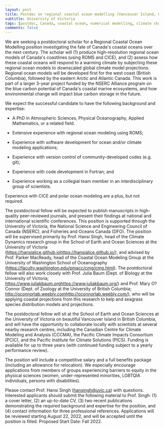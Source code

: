 ```yaml
---
layout: post
title: Postdoc on regional coastal ocean modelling (Vancouver Island, Canada)
subtitle: University of Victoria
tags: [postdoc, Canada, coastal ocean, numerical modelling, climate change]
comments: false
---
```

We are seeking a postdoctoral scholar for a Regional Coastal Ocean Modelling position investigating the fate of Canada's coastal oceans over the next century.  The scholar will (1) produce high-resolution regional ocean models of Canada's coastlines (using ROMS and CICE), and (2) assess how these coastal oceans will respond to a warming climate by subjecting these regional ocean models to downscaled global climate model projections. Regional ocean models will be developed first for the west coast (British Columbia), followed by the eastern Arctic and Atlantic Canada. This work is part of a larger 3-year project funded by the NSERC Alliance program on the blue carbon potential of Canada's coastal marine ecosystems, and how environmental change will impact blue carbon storage in the future.

We expect the successful candidate to have the following background and expertise:

  *   A PhD in Atmospheric Sciences, Physical Oceanography, Applied Mathematics, or a related field.

  *   Extensive experience with regional ocean modeling using ROMS;

  *   Experience with software development for ocean and/or climate modeling applications;

  *   Experience with version control of community-developed codes (e.g. git);

  *   Experience with code development in Fortran; and

  *   Experience working as a collegial team member in an interdisciplinary group of scientists.

Experience with CICE and polar ocean modeling are a plus, but not required.

The postdoctoral fellow will be expected to publish manuscripts in high-quality peer-reviewed journals, and present their findings at national and international scientific conferences.  This position is supported through the University of Victoria, the National Science and Engineering Council of Canada (NSERC), and Fisheries and Oceans Canada (DFO).  The position will be supervised primarily by Prof. Hansi Singh, head of the Climate Dynamics research group in the School of Earth and Ocean Sciences at the University of Victoria (https://hansialice.github.io<https://hansialice.github.io/>), and advised by Prof. Parker MacReady, head of the Coastal Ocean Modeling Group at the University of Washington School of Oceanography (https://faculty.washington.edu/pmacc/cmg/cmg.html).  The postdoctoral fellow will also work closely with Prof. Julia Baum (Dept. of Biology at the University of Victoria; https://www.juliakbaum.org<https://www.juliakbaum.org/>) and Prof. Mary O?Connor (Dept. of Zoology at the University of British Columbia; http://oconnorlab.weebly.com<http://oconnorlab.weebly.com/>), who will be applying coastal projections from this research to kelp and seagrass species distribution models and projections.

The postdoctoral fellow will sit at the School of Earth and Ocean Sciences at the University of Victoria on beautiful Vancouver Island in British Columbia, and will have the opportunity to collaborate locally with scientists at several nearby research centres, including the Canadian Centre for Climate Modeling and Analysis (CCCMA), the Pacific Climate Impacts Consortium (PCIC), and the Pacific Institute for Climate Solutions (PICS).  Funding is available for up to three years (with continued funding subject to a yearly performance review).

The position will include a competitive salary and a full benefits package (including an allowance for relocation).  We especially encourage applications from members of groups experiencing barriers to equity in the physical sciences (women, under-represented minorities, LGBTQIA individuals, persons with disabilities).

Please contact Prof. Hansi Singh (hansingh@uvic.ca) with questions.  Interested applicants should submit the following material to Prof. Singh:  (1) a cover letter, (2) an up-to-date CV, (3) two recent publications demonstrating the required background and expertise for the position, and (4) contact information for three professional references. Applications will be reviewed starting August 22, 2022, and will be accepted until the position is filled.  Proposed Start Date: Fall 2022.
